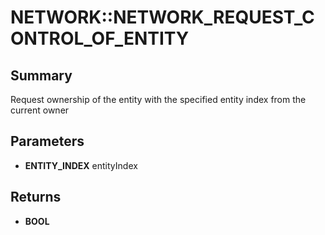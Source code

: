# NETWORK::NETWORK_REQUEST_CONTROL_OF_ENTITY

## Summary
Request ownership of the entity with the specified entity index from the current owner

## Parameters
* **ENTITY_INDEX** entityIndex

## Returns
* **BOOL**